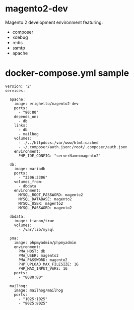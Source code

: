 # magento2-dev
Magento 2 development environment featuring:
* composer
* xdebug
* redis
* ssmtp
* apache

# docker-compose.yml sample

    version: '2'
    services:
    
      apache:
        image: erighetto/magento2-dev
        ports:
          - "80:80"
        depends_on:
          - db
        links:
          - db
          - mailhog
        volumes:
          - ./../httpdocs:/var/www/html:cached
          - ~/.composer/auth.json:/root/.composer/auth.json
        environment:
          PHP_IDE_CONFIG: "serverName=magento2"
    
      db:
        image: mariadb
        ports:
          - "3306:3306"
        volumes_from:
          - dbdata
        environment:
          MYSQL_ROOT_PASSWORD: magento2
          MYSQL_DATABASE: magento2
          MYSQL_USER: magento2
          MYSQL_PASSWORD: magento2
    
      dbdata:
        image: tianon/true
        volumes:
          - /var/lib/mysql
    
      pma:
        image: phpmyadmin/phpmyadmin
        environment:
          PMA_HOST: db
          PMA_USER: magento2
          PMA_PASSWORD: magento2
          PHP_UPLOAD_MAX_FILESIZE: 1G
          PHP_MAX_INPUT_VARS: 1G
        ports:
          - "8080:80"
    
      mailhog:
        image: mailhog/mailhog
        ports:
          - "1025:1025"
          - "8025:8025"


